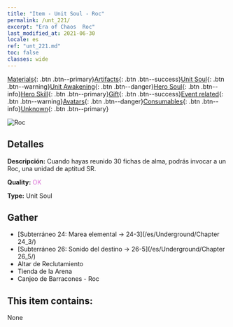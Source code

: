 ```yaml
---
title: "Item - Unit Soul - Roc"
permalink: /unt_221/
excerpt: "Era of Chaos  Roc"
last_modified_at: 2021-06-30
locale: es
ref: "unt_221.md"
toc: false
classes: wide
---
```

 [Materials](/ItemsES/){: .btn .btn--primary}[Artifacts](/ItemsES/Artifacts/){: .btn .btn--success}[Unit Soul](/ItemsES/UnitSoul/){: .btn .btn--warning}[Unit Awakening](/ItemsES/UnitAwakening/){: .btn .btn--danger}[Hero Soul](/ItemsES/HeroSoul/){: .btn .btn--info}[Hero Skill](/ItemsES/HeroSkill/){: .btn .btn--primary}[Gift](/ItemsES/Gift/){: .btn .btn--success}[Event related](/ItemsES/Events/){: .btn .btn--warning}[Avatars](/ItemsES/Avatars/){: .btn .btn--danger}[Consumables](/ItemsES/Consumables/){: .btn .btn--info}[Unknown](/ItemsES/Unknown/){: .btn .btn--primary}

 ![Roc](/images/u/ti_leiniao.jpg)

## Detalles
 **Descripción:** Cuando hayas reunido 30 fichas de alma, podrás invocar a un Roc, una unidad de aptitud SR.

 **Quality:** <span style="color: #DA70D6">OK</span>

 **Type:** Unit Soul

## Gather

*    [Subterráneo 24: Marea elemental -> 24-3](/es/Underground/Chapter 24_3/) 
*    [Subterráneo 26: Sonido del destino -> 26-5](/es/Underground/Chapter 26_5/) 
*    Altar de Reclutamiento 
*    Tienda de la Arena 
*    Canjeo de Barracones - Roc 

## This item contains:

  None

